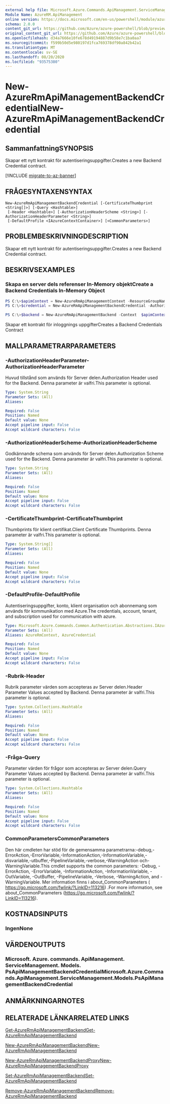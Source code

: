 ```yaml
---
external help file: Microsoft.Azure.Commands.ApiManagement.ServiceManagement.dll-Help.xml
Module Name: AzureRM.ApiManagement
online version: https://docs.microsoft.com/en-us/powershell/module/azurerm.apimanagement/new-azurermapimanagementbackendcredential
schema: 2.0.0
content_git_url: https://github.com/Azure/azure-powershell/blob/preview/src/ResourceManager/ApiManagement/Commands.ApiManagement/help/New-AzureRmApiManagementBackendCredential.md
original_content_git_url: https://github.com/Azure/azure-powershell/blob/preview/src/ResourceManager/ApiManagement/Commands.ApiManagement/help/New-AzureRmApiManagementBackendCredential.md
ms.openlocfilehash: d34a7666e10fe678d49194887d9b58e7c1ba0aa7
ms.sourcegitcommit: f599b50d5e980197d1fca769378df90a842b42a1
ms.translationtype: MT
ms.contentlocale: sv-SE
ms.lasthandoff: 08/20/2020
ms.locfileid: "93575380"
---
```

# <span data-ttu-id="1f83a-101">New-AzureRmApiManagementBackendCredential</span><span class="sxs-lookup"><span data-stu-id="1f83a-101">New-AzureRmApiManagementBackendCredential</span></span>

## <span data-ttu-id="1f83a-102">Sammanfattning</span><span class="sxs-lookup"><span data-stu-id="1f83a-102">SYNOPSIS</span></span>
<span data-ttu-id="1f83a-103">Skapar ett nytt kontrakt för autentiseringsuppgifter.</span><span class="sxs-lookup"><span data-stu-id="1f83a-103">Creates a new Backend Credential contract.</span></span>

[!INCLUDE [migrate-to-az-banner](../../includes/migrate-to-az-banner.md)]

## <span data-ttu-id="1f83a-104">FRÅGESYNTAXEN</span><span class="sxs-lookup"><span data-stu-id="1f83a-104">SYNTAX</span></span>

```
New-AzureRmApiManagementBackendCredential [-CertificateThumbprint <String[]>] [-Query <Hashtable>]
 [-Header <Hashtable>] [-AuthorizationHeaderScheme <String>] [-AuthorizationHeaderParameter <String>]
 [-DefaultProfile <IAzureContextContainer>] [<CommonParameters>]
```

## <span data-ttu-id="1f83a-105">PROBLEMBESKRIVNING</span><span class="sxs-lookup"><span data-stu-id="1f83a-105">DESCRIPTION</span></span>
<span data-ttu-id="1f83a-106">Skapar ett nytt kontrakt för autentiseringsuppgifter.</span><span class="sxs-lookup"><span data-stu-id="1f83a-106">Creates a new Backend Credential contract.</span></span>

## <span data-ttu-id="1f83a-107">BESKRIVS</span><span class="sxs-lookup"><span data-stu-id="1f83a-107">EXAMPLES</span></span>

### <span data-ttu-id="1f83a-108">Skapa en server dels referenser In-Memory objekt</span><span class="sxs-lookup"><span data-stu-id="1f83a-108">Create a Backend Credentials In-Memory Object</span></span>
```powershell
PS C:\>$apimContext = New-AzureRmApiManagementContext -ResourceGroupName "Api-Default-WestUS" -ServiceName "contoso"
PS C:\>$credential = New-AzureRmApiManagementBackendCredential -AuthorizationHeaderScheme basic -AuthorizationHeaderParameter opensesame -Query @{"sv" = @('xx', 'bb'); "sr" = @('cc')} -Header @{"x-my-1" = @('val1', 'val2')}

PS C:\>$backend = New-AzureRmApiManagementBackend -Context  $apimContext -BackendId 123 -Url 'https://contoso.com/awesomeapi' -Protocol http -Title "first backend" -SkipCertificateChainValidation $true -Credential $credential -Description "my backend"
```

<span data-ttu-id="1f83a-109">Skapar ett kontrakt för inloggnings uppgifter</span><span class="sxs-lookup"><span data-stu-id="1f83a-109">Creates a Backend Credentials Contract</span></span>

## <span data-ttu-id="1f83a-110">MALLPARAMETRAR</span><span class="sxs-lookup"><span data-stu-id="1f83a-110">PARAMETERS</span></span>

### <span data-ttu-id="1f83a-111">-AuthorizationHeaderParameter</span><span class="sxs-lookup"><span data-stu-id="1f83a-111">-AuthorizationHeaderParameter</span></span>
<span data-ttu-id="1f83a-112">Huvud tillstånd som används för Server delen.</span><span class="sxs-lookup"><span data-stu-id="1f83a-112">Authorization Header used for the Backend.</span></span>
<span data-ttu-id="1f83a-113">Denna parameter är valfri.</span><span class="sxs-lookup"><span data-stu-id="1f83a-113">This parameter is optional.</span></span>

```yaml
Type: System.String
Parameter Sets: (All)
Aliases:

Required: False
Position: Named
Default value: None
Accept pipeline input: False
Accept wildcard characters: False
```

### <span data-ttu-id="1f83a-114">-AuthorizationHeaderScheme</span><span class="sxs-lookup"><span data-stu-id="1f83a-114">-AuthorizationHeaderScheme</span></span>
<span data-ttu-id="1f83a-115">Godkännande schema som används för Server delen.</span><span class="sxs-lookup"><span data-stu-id="1f83a-115">Authorization Scheme used for the Backend.</span></span>
<span data-ttu-id="1f83a-116">Denna parameter är valfri.</span><span class="sxs-lookup"><span data-stu-id="1f83a-116">This parameter is optional.</span></span>

```yaml
Type: System.String
Parameter Sets: (All)
Aliases:

Required: False
Position: Named
Default value: None
Accept pipeline input: False
Accept wildcard characters: False
```

### <span data-ttu-id="1f83a-117">-CertificateThumbprint</span><span class="sxs-lookup"><span data-stu-id="1f83a-117">-CertificateThumbprint</span></span>
<span data-ttu-id="1f83a-118">Thumbprints för klient certifikat.</span><span class="sxs-lookup"><span data-stu-id="1f83a-118">Client Certificate Thumbprints.</span></span>
<span data-ttu-id="1f83a-119">Denna parameter är valfri.</span><span class="sxs-lookup"><span data-stu-id="1f83a-119">This parameter is optional.</span></span>

```yaml
Type: System.String[]
Parameter Sets: (All)
Aliases:

Required: False
Position: Named
Default value: None
Accept pipeline input: False
Accept wildcard characters: False
```

### <span data-ttu-id="1f83a-120">-DefaultProfile</span><span class="sxs-lookup"><span data-stu-id="1f83a-120">-DefaultProfile</span></span>
<span data-ttu-id="1f83a-121">Autentiseringsuppgifter, konto, klient organisation och abonnemang som används för kommunikation med Azure.</span><span class="sxs-lookup"><span data-stu-id="1f83a-121">The credentials, account, tenant, and subscription used for communication with azure.</span></span>

```yaml
Type: Microsoft.Azure.Commands.Common.Authentication.Abstractions.IAzureContextContainer
Parameter Sets: (All)
Aliases: AzureRmContext, AzureCredential

Required: False
Position: Named
Default value: None
Accept pipeline input: False
Accept wildcard characters: False
```

### <span data-ttu-id="1f83a-122">-Rubrik</span><span class="sxs-lookup"><span data-stu-id="1f83a-122">-Header</span></span>
<span data-ttu-id="1f83a-123">Rubrik parameter värden som accepteras av Server delen.</span><span class="sxs-lookup"><span data-stu-id="1f83a-123">Header Parameter Values accepted by Backend.</span></span>
<span data-ttu-id="1f83a-124">Denna parameter är valfri.</span><span class="sxs-lookup"><span data-stu-id="1f83a-124">This parameter is optional.</span></span>

```yaml
Type: System.Collections.Hashtable
Parameter Sets: (All)
Aliases:

Required: False
Position: Named
Default value: None
Accept pipeline input: False
Accept wildcard characters: False
```

### <span data-ttu-id="1f83a-125">-Fråga</span><span class="sxs-lookup"><span data-stu-id="1f83a-125">-Query</span></span>
<span data-ttu-id="1f83a-126">Parameter värden för frågor som accepteras av Server delen.</span><span class="sxs-lookup"><span data-stu-id="1f83a-126">Query Parameter Values accepted by Backend.</span></span>
<span data-ttu-id="1f83a-127">Denna parameter är valfri.</span><span class="sxs-lookup"><span data-stu-id="1f83a-127">This parameter is optional.</span></span>

```yaml
Type: System.Collections.Hashtable
Parameter Sets: (All)
Aliases:

Required: False
Position: Named
Default value: None
Accept pipeline input: False
Accept wildcard characters: False
```

### <span data-ttu-id="1f83a-128">CommonParameters</span><span class="sxs-lookup"><span data-stu-id="1f83a-128">CommonParameters</span></span>
<span data-ttu-id="1f83a-129">Den här cmdleten har stöd för de gemensamma parametrarna:-debug,-ErrorAction,-ErrorVariable,-InformationAction,-InformationVariable,-disvariable,-utbuffer,-PipelineVariable,-verbose,-WarningAction och-WarningVariable.</span><span class="sxs-lookup"><span data-stu-id="1f83a-129">This cmdlet supports the common parameters: -Debug, -ErrorAction, -ErrorVariable, -InformationAction, -InformationVariable, -OutVariable, -OutBuffer, -PipelineVariable, -Verbose, -WarningAction, and -WarningVariable.</span></span> <span data-ttu-id="1f83a-130">Mer information finns i about_CommonParameters ( https://go.microsoft.com/fwlink/?LinkID=113216) .</span><span class="sxs-lookup"><span data-stu-id="1f83a-130">For more information, see about_CommonParameters (https://go.microsoft.com/fwlink/?LinkID=113216).</span></span>

## <span data-ttu-id="1f83a-131">KOSTNADS</span><span class="sxs-lookup"><span data-stu-id="1f83a-131">INPUTS</span></span>

### <span data-ttu-id="1f83a-132">Ingen</span><span class="sxs-lookup"><span data-stu-id="1f83a-132">None</span></span>

## <span data-ttu-id="1f83a-133">VÄRDEN</span><span class="sxs-lookup"><span data-stu-id="1f83a-133">OUTPUTS</span></span>

### <span data-ttu-id="1f83a-134">Microsoft. Azure. commands. ApiManagement. ServiceManagement. Models. PsApiManagementBackendCredential</span><span class="sxs-lookup"><span data-stu-id="1f83a-134">Microsoft.Azure.Commands.ApiManagement.ServiceManagement.Models.PsApiManagementBackendCredential</span></span>

## <span data-ttu-id="1f83a-135">ANMÄRKNINGAR</span><span class="sxs-lookup"><span data-stu-id="1f83a-135">NOTES</span></span>

## <span data-ttu-id="1f83a-136">RELATERADE LÄNKAR</span><span class="sxs-lookup"><span data-stu-id="1f83a-136">RELATED LINKS</span></span>

[<span data-ttu-id="1f83a-137">Get-AzureRmApiManagementBackend</span><span class="sxs-lookup"><span data-stu-id="1f83a-137">Get-AzureRmApiManagementBackend</span></span>](./Get-AzureRmApiManagementBackend)

[<span data-ttu-id="1f83a-138">New-AzureRmApiManagementBackend</span><span class="sxs-lookup"><span data-stu-id="1f83a-138">New-AzureRmApiManagementBackend</span></span>](./New-AzureRmApiManagementBackend.md)

[<span data-ttu-id="1f83a-139">New-AzureRmApiManagementBackendProxy</span><span class="sxs-lookup"><span data-stu-id="1f83a-139">New-AzureRmApiManagementBackendProxy</span></span>](./New-AzureRmApiManagementBackendProxy.md)

[<span data-ttu-id="1f83a-140">Set-AzureRmApiManagementBackend</span><span class="sxs-lookup"><span data-stu-id="1f83a-140">Set-AzureRmApiManagementBackend</span></span>](./Set-AzureRmApiManagementBackend.md)

[<span data-ttu-id="1f83a-141">Remove-AzureRmApiManagementBackend</span><span class="sxs-lookup"><span data-stu-id="1f83a-141">Remove-AzureRmApiManagementBackend</span></span>](./Remove-AzureRmApiManagementBackend.md)

